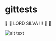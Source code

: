 # gittests

 :crown:  :crown: LORD SILVA !!!  :crown:  :crown:

![alt text](http://i.imgur.com/KZCp6e2.jpg "Lord Silva")

